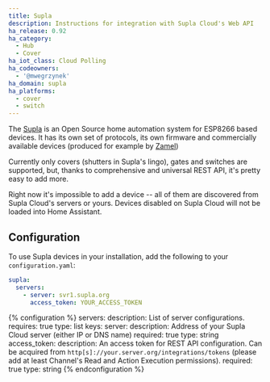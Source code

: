 ```yaml
---
title: Supla
description: Instructions for integration with Supla Cloud's Web API
ha_release: 0.92
ha_category:
  - Hub
  - Cover
ha_iot_class: Cloud Polling
ha_codeowners:
  - '@mwegrzynek'
ha_domain: supla
ha_platforms:
  - cover
  - switch
---
```


The [Supla](https://supla.org/) is an Open Source home automation system for ESP8266 based devices. It has its own set of protocols, its own firmware and commercially available devices (produced for example by [Zamel](https://zamel.pl/pl-PL/produkty/supla-sterowanie-wi-fi))

Currently only covers (shutters in Supla's lingo), gates and switches are supported, but, thanks to comprehensive and universal REST API, it's pretty easy to add more.

Right now it's impossible to add a device -- all of them are discovered from Supla Cloud's servers or yours.
Devices disabled on Supla Cloud will not be loaded into Home Assistant.

## Configuration

To use Supla devices in your installation, add the following to your `configuration.yaml`:

```yaml
supla:
  servers:
    - server: svr1.supla.org
      access_token: YOUR_ACCESS_TOKEN
```

{% configuration %}
servers:
  description: List of server configurations.
  requires: true
  type: list
  keys:
    server:
      description: Address of your Supla Cloud server (either IP or DNS name)
      required: true
      type: string
    access_token:
      description: An access token for REST API configuration. Can be acquired from `http[s]://your.server.org/integrations/tokens` (please add at least Channel's Read and Action Execution permissions).
      required: true
      type: string
{% endconfiguration %}
